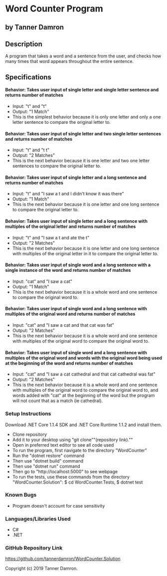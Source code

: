 # Word Counter Program
## by Tanner Damron

## Description
A program that takes a word and a sentence from the user, and checks how many times that word appears throughout the entire sentence.

## Specifications

#### Behavior: Takes user input of single letter and single letter sentence and returns number of matches
* Input: "t" and "t"
* Output: "1 Match"
* This is the simplest behavior because it is only one letter and only a one letter sentence to compare the original letter to.

#### Behavior: Takes user input of single letter and two single letter sentences and returns number of matches
* Input: "t" and "t t"
* Output: "2 Matches"
* This is the next behavior because it is one letter and two one letter sentences to compare the original letter to.

#### Behavior: Takes user input of single letter and a long sentence and returns number of matches
* Input: "t" and "I saw a t and I didn't know it was there"
* Output: "1 Match"
* This is the next behavior because it is one letter and one long sentence to compare the original letter to.

#### Behavior: Takes user input of single letter and a long sentence with multiples of the original letter and returns number of matches
* Input: "t" and "I saw a t and ate the t"
* Output: "2 Matches"
* This is the next behavior because it is one letter and one long sentence with multiples of the original letter in it to compare the original letter to.

#### Behavior: Takes user input of single word and a long sentence with a single instance of the word and returns number of matches
* Input: "cat" and "I saw a cat"
* Output: "1 Match"
* This is the next behavior because it is a whole word and one sentence to compare the original word to.

#### Behavior: Takes user input of single word and a long sentence with multiples of the original word and returns number of matches
* Input: "cat" and "I saw a cat and that cat was fat"
* Output: "2 Matches"
* This is the next behavior because it is a whole word and one sentence with multiples of the original word to compare the original word to. 

#### Behavior: Takes user input of single word and a long sentence with multiples of the original word and words with the original word being used at the beginning of the word and returns number of matches
* Input: "cat" and "I saw a cat cathedral and that cat cathedral was fat"
* Output: "2 Matches"
* This is the next behavior because it is a whole word and one sentence with multiples of the original word to compare the original word to, and words added with "cat" at the beginning of the word but the program will not count that as a match (ie cathedral).


### Setup Instructions
Download .NET Core 1.1.4 SDK and .NET Core Runtime 1.1.2 and install them.

* Clone repository
* Add it to your desktop using "git clone""(repository link).""
* Open in preferred text editor to see all code used
* To run the program, first navigate to the directory "WordCounter"
* Run the "dotnet restore" command
* Then use "dotnet build" command
* Then use "dotnet run" command
* Then go to "http://localhost:5000" to see webpage
* To run the tests, use these commands from the directory "WordCounter.Solution": $ cd WordCounter.Tests, $ dotnet test

### Known Bugs
* Program doesn't account for case sensitivity

### Languages/Libraries Used
* C#
* .NET

### GitHub Repository Link
https://github.com/tannerdamron/WordCounter.Solution

Copyright (c) 2019 Tanner Damron.

